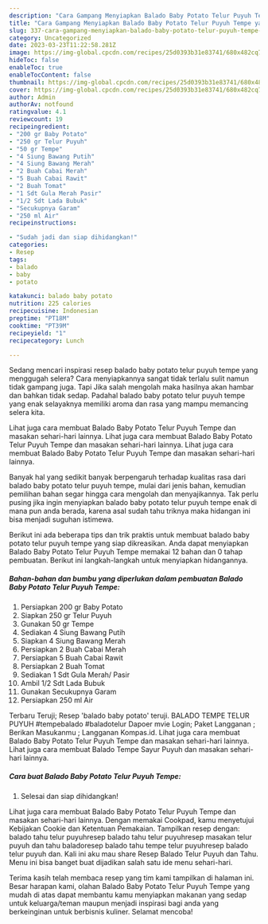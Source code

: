```yaml
---
description: "Cara Gampang Menyiapkan Balado Baby Potato Telur Puyuh Tempe yang Lezat"
title: "Cara Gampang Menyiapkan Balado Baby Potato Telur Puyuh Tempe yang Lezat"
slug: 337-cara-gampang-menyiapkan-balado-baby-potato-telur-puyuh-tempe-yang-lezat
category: Uncategorized
date: 2023-03-23T11:22:58.281Z
image: https://img-global.cpcdn.com/recipes/25d0393b31e83741/680x482cq70/balado-baby-potato-telur-puyuh-tempe-foto-resep-utama.jpg
hideToc: false
enableToc: true
enableTocContent: false
thumbnail: https://img-global.cpcdn.com/recipes/25d0393b31e83741/680x482cq70/balado-baby-potato-telur-puyuh-tempe-foto-resep-utama.jpg
cover: https://img-global.cpcdn.com/recipes/25d0393b31e83741/680x482cq70/balado-baby-potato-telur-puyuh-tempe-foto-resep-utama.jpg
author: Admin
authorAv: notfound
ratingvalue: 4.1
reviewcount: 19
recipeingredient:
- "200 gr Baby Potato"
- "250 gr Telur Puyuh"
- "50 gr Tempe"
- "4 Siung Bawang Putih"
- "4 Siung Bawang Merah"
- "2 Buah Cabai Merah"
- "5 Buah Cabai Rawit"
- "2 Buah Tomat"
- "1 Sdt Gula Merah Pasir"
- "1/2 Sdt Lada Bubuk"
- "Secukupnya Garam"
- "250 ml Air"
recipeinstructions:

- "Sudah jadi dan siap dihidangkan!"
categories:
- Resep
tags:
- balado
- baby
- potato

katakunci: balado baby potato 
nutrition: 225 calories
recipecuisine: Indonesian
preptime: "PT18M"
cooktime: "PT39M"
recipeyield: "1"
recipecategory: Lunch

---
```



Sedang mencari inspirasi resep balado baby potato telur puyuh tempe yang menggugah selera? Cara menyiapkannya sangat tidak terlalu sulit namun tidak gampang juga. Tapi Jika salah mengolah maka hasilnya akan hambar dan bahkan tidak sedap. Padahal balado baby potato telur puyuh tempe yang enak selayaknya memiliki aroma dan rasa yang mampu memancing selera kita.


Lihat juga cara membuat Balado Baby Potato Telur Puyuh Tempe dan masakan sehari-hari lainnya. Lihat juga cara membuat Balado Baby Potato Telur Puyuh Tempe dan masakan sehari-hari lainnya. Lihat juga cara membuat Balado Baby Potato Telur Puyuh Tempe dan masakan sehari-hari lainnya.

Banyak hal yang sedikit banyak berpengaruh terhadap kualitas rasa dari balado baby potato telur puyuh tempe, mulai dari jenis bahan, kemudian pemilihan bahan segar hingga cara mengolah dan menyajikannya. Tak perlu pusing jika ingin menyiapkan balado baby potato telur puyuh tempe enak di mana pun anda berada, karena asal sudah tahu triknya maka hidangan ini bisa menjadi suguhan istimewa.


Berikut ini ada beberapa tips dan trik praktis untuk membuat balado baby potato telur puyuh tempe yang siap dikreasikan. Anda dapat menyiapkan Balado Baby Potato Telur Puyuh Tempe memakai 12 bahan dan 0 tahap pembuatan. Berikut ini langkah-langkah untuk menyiapkan hidangannya.

<!--inarticleads1-->

##### Bahan-bahan dan bumbu yang diperlukan dalam pembuatan Balado Baby Potato Telur Puyuh Tempe:

1. Persiapkan 200 gr Baby Potato
1. Siapkan 250 gr Telur Puyuh
1. Gunakan 50 gr Tempe
1. Sediakan 4 Siung Bawang Putih
1. Siapkan 4 Siung Bawang Merah
1. Persiapkan 2 Buah Cabai Merah
1. Persiapkan 5 Buah Cabai Rawit
1. Persiapkan 2 Buah Tomat
1. Sediakan 1 Sdt Gula Merah/ Pasir
1. Ambil 1/2 Sdt Lada Bubuk
1. Gunakan Secukupnya Garam
1. Persiapkan 250 ml Air


Terbaru Teruji; Resep &#39;balado baby potato&#39; teruji. BALADO TEMPE TELUR PUYUH #tempebalado #baladotelur Dapoer mvie Login; Paket Langganan ; Berikan Masukanmu ; Langganan Kompas.id. Lihat juga cara membuat Balado Baby Potato Telur Puyuh Tempe dan masakan sehari-hari lainnya. Lihat juga cara membuat Balado Tempe Sayur Puyuh dan masakan sehari-hari lainnya. 

<!--inarticleads2-->

##### Cara buat Balado Baby Potato Telur Puyuh Tempe:


1. Selesai dan siap dihidangkan!

Lihat juga cara membuat Balado Baby Potato Telur Puyuh Tempe dan masakan sehari-hari lainnya. Dengan memakai Cookpad, kamu menyetujui Kebijakan Cookie dan Ketentuan Pemakaian. Tampilkan resep dengan: balado tahu telur puyuhresep balado tahu telur puyuhresep masakan telur puyuh dan tahu baladoresep balado tahu tempe telur puyuhresep balado telur puyuh dan. Kali ini aku mau share Resep Balado Telur Puyuh dan Tahu. Menu ini bisa banget buat dijadikan salah satu ide menu sehari-hari. 

Terima kasih telah membaca resep yang tim kami tampilkan di halaman ini. Besar harapan kami, olahan Balado Baby Potato Telur Puyuh Tempe yang mudah di atas dapat membantu kamu menyiapkan makanan yang sedap untuk keluarga/teman maupun menjadi inspirasi bagi anda yang berkeinginan untuk berbisnis kuliner. Selamat mencoba!
